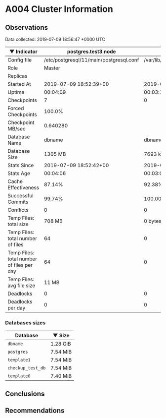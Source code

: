 # A004 Cluster Information #

## Observations ##
Data collected: 2019-07-09 18:56:47 +0000 UTC  

|&#9660;&nbsp;Indicator | postgres.test3.node | postgres.test1.node | postgres.test2.node |
|--------|-------|-------- |-------- |
|Config file |/etc/postgresql/11/main/postgresql.conf|/var/lib/postgresql/11/data1/postgresql.conf|/var/lib/postgresql/11/data2/postgresql.conf|
|Role |Master|<no value>|<no value>|
|Replicas ||<no value>|<no value>|
|Started At |2019-07-09&nbsp;18:52:39+00|2019-07-09 18:52:47+00|2019-07-09 18:52:51+00|
|Uptime |00:04:09|00:03:14|00:03:28|
|Checkpoints |7|0|0|
|Forced Checkpoints |100.0%|<no value>|<no value>|
|Checkpoint MB/sec |0.640280|<no value>|<no value>|
|Database Name |dbname|dbname|dbname|
|Database Size |1305&nbsp;MB|7693 kB|7701 kB|
|Stats Since |2019-07-09&nbsp;18:52:42+00|2019-07-09 18:52:56+00|2019-07-09 18:52:57+00|
|Stats Age |00:04:06|00:03:04|00:03:23|
|Cache Effectiveness |87.14%|92.38%|92.38%|
|Successful Commits |99.74%|100.00%|100.00%|
|Conflicts |0|0|0|
|Temp Files: total size |708&nbsp;MB|0 bytes|0 bytes|
|Temp Files: total number of files |64|0|0|
|Temp Files: total number of files per day |64|0|0|
|Temp Files: avg file size |11&nbsp;MB|<no value>|<no value>|
|Deadlocks |0|0|0|
|Deadlocks per day |0|0|0|


### Databases sizes ###

| Database | &#9660;&nbsp;Size |
|----------|--------|
| `dbname` | 1.28&nbsp;GiB |
| `postgres` | 7.54&nbsp;MiB |
| `template1` | 7.54&nbsp;MiB |
| `checkup_test_db` | 7.54&nbsp;MiB |
| `template0` | 7.40&nbsp;MiB |


## Conclusions ##


## Recommendations ##

